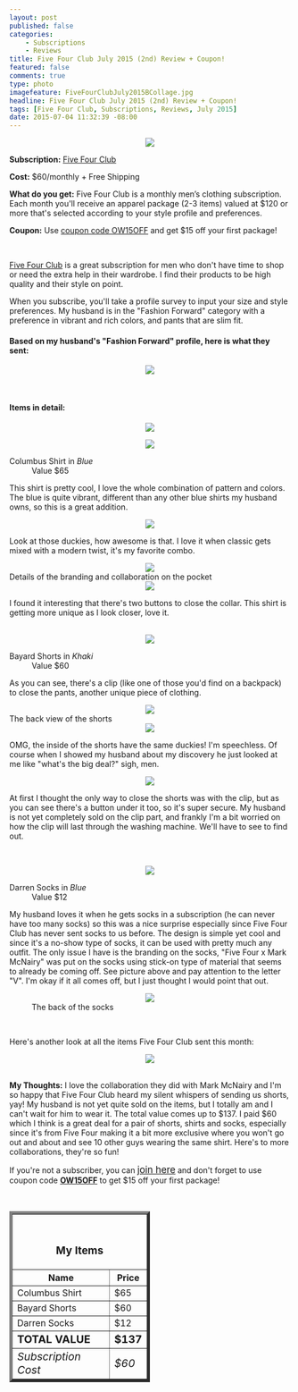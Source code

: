 ```yaml
---
layout: post
published: false
categories: 
    - Subscriptions
    - Reviews
title: Five Four Club July 2015 (2nd) Review + Coupon!
featured: false
comments: true
type: photo
imagefeature: FiveFourClubJuly2015BCollage.jpg
headline: Five Four Club July 2015 (2nd) Review + Coupon!
tags: [Five Four Club, Subscriptions, Reviews, July 2015]
date: 2015-07-04 11:32:39 -08:00
---
```


<center><img src='/images/FiveFourClubJuly2015BPackage.jpg'></center>
<p><b>Subscription:</b> <a href="http://fivefourclub.7eer.net/c/164125/122548/2570" target="_blank">Five Four Club</a></p>
<p><b>Cost:</b> $60/monthly + Free Shipping</p>
<p><b>What do you get:</b> Five Four Club is a monthly men’s clothing subscription. Each month you'll receive an apparel package (2-3 items) valued at $120 or more that's selected according to your style profile and preferences.</p>
<p><b>Coupon:</b> Use <a href="http://fivefourclub.7eer.net/c/164125/122548/2570" target="_blank">coupon code OW15OFF</a> and get $15 off your first package!</p>
<br>

<p><a href="http://fivefourclub.7eer.net/c/164125/122548/2570" target="_blank">Five Four Club</a> is a great subscription for men who don't have time to shop or need the extra help in their wardrobe. I find their products to be high quality and their style on point.</p>

<p>When you subscribe, you'll take a profile survey to input your size and style preferences. My husband is in the "Fashion Forward" category with a preference in vibrant and rich colors, and pants that are slim fit.</p>

<H4>Based on my husband's "Fashion Forward" profile, here is what they sent:</H4>
<p><center><img src='/images/FiveFourClubJuly2015BItems.jpg'></center></p>
<br>

<H4>Items in detail:</H4>
<p><center><img src='/images/FiveFourClubJuly2015BShirt.jpg'></center></p>
<center><img src='/images/FiveFourClubJuly2015BShirt1.jpg'></center>
<DL>
<DT>Columbus Shirt in <i>Blue</i></DT>
<DD>Value $65</DD>
</DL>

<p>This shirt is pretty cool, I love the whole combination of pattern and colors. The blue is quite vibrant, different than any other blue shirts my husband owns, so this is a great addition.</p>

<center><img src='/images/FiveFourClubJuly2015BShirt2.jpg'></center>
<p>Look at those duckies, how awesome is that. I love it when classic gets mixed with a modern twist, it's my favorite combo.</p>

<center><img src='/images/FiveFourClubJuly2015BShirt3.jpg'></center>
<figcaption>Details of the branding and collaboration on the pocket</figcaption>

<center><img src='/images/FiveFourClubJuly2015BShirt4.jpg'></center>
<p>I found it interesting that there's two buttons to close the collar. This shirt is getting more unique as I look closer, love it.</p>
<br>

<center><img src='/images/FiveFourClubJuly2015BShorts.jpg'></center>
<DL>
<DT>Bayard Shorts in <i>Khaki</i></DT>
<DD>Value $60</DD>
</DL>

<p>As you can see, there's a clip (like one of those you'd find on a backpack) to close the pants, another unique piece of clothing.</p> 

<center><img src='/images/FiveFourClubJuly2015BShorts2.jpg'></center>
<figcaption>The back view of the shorts</figcaption>

<center><img src='/images/FiveFourClubJuly2015BShorts3.jpg'></center>
<p>OMG, the inside of the shorts have the same duckies! I'm speechless. Of course when I showed my husband about my discovery he just looked at me like "what's the big deal?" sigh, men.</p>

<center><img src='/images/FiveFourClubJuly2015BShorts4.jpg'></center>
<p>At first I thought the only way to close the shorts was with the clip, but as you can see there's a button under it too, so it's super secure. My husband is not yet completely sold on the clip part, and frankly I'm a bit worried on how the clip will last through the washing machine. We'll have to see to find out.</p>
<br>

<p><center><img src='/images/FiveFourClubJuly2015BSocks.jpg'></center></p>
<DL>
<DT>Darren Socks in <i>Blue</i></DT>
<DD>Value $12</DD>
</DL>

<p>My husband loves it when he gets socks in a subscription (he can never have too many socks) so this was a nice surprise especially since Five Four Club has never sent socks to us before. The design is simple yet cool and since it's a no-show type of socks, it can be used with pretty much any outfit. The only issue I have is the branding on the socks, "Five Four x Mark McNairy" was put on the socks using stick-on type of material that seems to already be coming off. See picture above and pay attention to the letter "V". I'm okay if it all comes off, but I just thought I would point that out.</p>
<figure>
      <center><img src='/images/FiveFourClubJuly2015BSocks2.jpg'></center>
      <figcaption>The back of the socks</figcaption>
</figure>
<br>

<p>Here's another look at all the items Five Four Club sent this month:</p>
<center><img src='/images/FiveFourClubJuly2015BCollage.jpg'></center>
<br>

<p><i class="icon-exclamation-sign"></i><b> My Thoughts:</b> I love the collaboration they did with Mark McNairy and I'm so happy that Five Four Club heard my silent whispers of sending us shorts, yay! My husband is not yet quite sold on the items, but I totally am and I can't wait for him to wear it. The total value comes up to $137. I paid $60 which I think is a great deal for a pair of shorts, shirts and socks, especially since it's from Five Four making it a bit more exclusive where you won't go out and about and see 10 other guys wearing the same shirt. Here's to more collaborations, they're so fun!</p>

<p>If you're not a subscriber, you can <a href="http://fivefourclub.7eer.net/c/164125/122548/2570" target="_blank"><big>join here</big></a> and don't forget to use coupon code <a href="http://fivefourclub.7eer.net/c/164125/122548/2570" target="_blank"><b>OW15OFF</b></a> to get $15 off your first package!</p>
<br>

<TABLE  BORDER="5" style="width:50%">
   <TR>
      <TH COLSPAN="2">
         <H3><BR><center>My Items</center></H3>
      </TH>
   </TR>
      <TH>Name</TH>
      <TH>Price</TH>
  <TR>
      <TD>Columbus Shirt</TD>
      <TD>$65</TD>
   </TR>
   <TR>
      <TD>Bayard Shorts</TD>
      <TD>$60</TD>
   </TR>
   <TR>
      <TD>Darren Socks</TD>
      <TD>$12</TD>
   </TR>
   <TR>
      <TD><b><big>TOTAL VALUE</big></b></TD>
      <TD><b><big>$137</big></b></TD>
   </TR>
   <TR>
      <TD><i><big>Subscription Cost</big></i></TD>
      <TD><i><big>$60</big></i></TD>
   </TR>
</TABLE>
